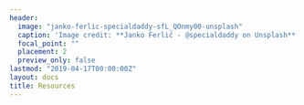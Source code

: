 ```yaml
---
header:
  image: "janko-ferlic-specialdaddy-sfL_QOnmy00-unsplash"
  caption: 'Image credit: **Janko Ferlič - @specialdaddy on Unsplash** '
  focal_point: ""
  placement: 2
  preview_only: false
lastmod: "2019-04-17T00:00:00Z"
layout: docs
title: Resources
---
```


